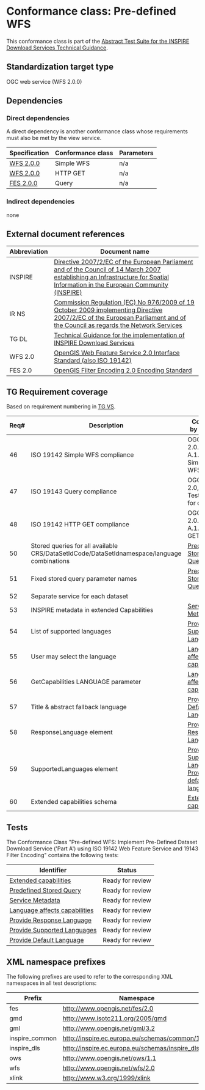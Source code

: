 # Conformance class: Pre-defined WFS

This conformance class is part of the [Abstract Test Suite for the INSPIRE Download Services Technical Guidance](http://inspire.ec.europa.eu/id/ats/download-wfs).

## Standardization target type

OGC web service (WFS 2.0.0)

## Dependencies

### Direct dependencies

A direct dependency is another conformance class whose requirements must also be met by the view service.

| Specification | Conformance class | Parameters | 
| ------------- | ----------------- | ---------- |
| [WFS 2.0.0](#ref_WFS) | Simple WFS | n/a |
| [WFS 2.0.0](#ref_WFS) | HTTP GET | n/a |
| [FES 2.0.0](#ref_FES) | Query | n/a |

### Indirect dependencies

none
 
## External document references

| Abbreviation | Document name                       |
| ------------ | ----------------------------------- |
| INSPIRE <a name="ref_INSPIRE"></a> | [Directive 2007/2/EC of the European Parliament and of the Council of 14 March 2007 establishing an Infrastructure for Spatial Information in the European Community (INSPIRE)](http://eur-lex.europa.eu/legal-content/EN/TXT/PDF/?uri=CELEX:32007L0002&from=EN)
| IR NS <a name="ref_IR_NS"></a>   | [Commission Regulation (EC) No 976/2009 of 19 October 2009 implementing Directive 2007/2/EC of the European Parliament and of the Council as regards the Network Services](http://eur-lex.europa.eu/legal-content/EN/TXT/PDF/?uri=CELEX:32009R0976&from=EN)
| TG DL <a name="ref_TG_DL"></a> | [Technical Guidance for the implementation of INSPIRE Download Services](https://inspire-mif.github.io/technical-guidelines/services/download-atom-wfs/DownloadServices.pdf)
| WFS 2.0 <a name="ref_WFS"></a> | [OpenGIS Web Feature Service 2.0 Interface Standard (also ISO 19142)](http://portal.opengeospatial.org/files/?artifact_id=39967)
| FES 2.0 <a name="ref_FES"></a> | [OpenGIS Filter Encoding 2.0 Encoding Standard](http://portal.opengeospatial.org/files/?artifact_id=39968)

## TG Requirement coverage

Based on requirement numbering in [TG VS](#ref_TG_VS).

| Req#   | Description                          | Covered by test(s)                 | IR reference(s)                  |
| ------ | ------------------------------------ | ---------------------------------- | -------------------------------- |
| 46     | ISO 19142 Simple WFS compliance      | OGC WFS 2.0.0, A.1.1 Simple WFS    | n/a |
| 47     | ISO 19143 Query compliance           | OGC FES 2.0, A.1 Test cases for query | n/a |
| 48     | ISO 19142 HTTP GET compliance        | OGC WFS 2.0.0, A.1.5 HTTP GET      | n/a |
| 50     | Stored queries for all available CRS/DataSetIdCode/DataSetIdnamespace/language combinations | [Predefined Stored Query](./predefined-stored-query.md) | |
| 51     | Fixed stored query parameter names   | [Predefined Stored Query](./predefined-stored-query.md) | |
| 52     | Separate service for each dataset    | | |
| 53     | INSPIRE metadata in extended Capabilities | [Service Metadata](./service-metadata.md) | |
| 54     | List of supported languages          | [Provide Supported Languages](./provide-supported-languages.md) | |
| 55     | User may select the language         | [Language affects capabilities](./language-affects-capabilities.md) | |
| 56     | GetCapabilities LANGUAGE parameter   | [Language affects capabilities](./language-affects-capabilities.md) | |
| 57     | Title & abstract fallback language   | [Provide Default Language](./provide-default-language.md) | |
| 58     | ResponseLanguage element             | [Provide Response Language](./provide-response-language.md) | |
| 59     | SupportedLanguages element           | [Provide Supported Languages](./provide-supported-languages.md), [Provide default language](./provide-default-language.md) | |
| 60     | Extended capabilities schema         | [Extended capabilities](./extended-capabilities.md) | |

## Tests

The Conformance Class "Pre-defined WFS: Implement Pre-Defined Dataset Download Service ('Part A') using ISO 19142 Web Feature Service and 19143 Filter Encoding" contains the following tests:

| Identifier                                                        | Status   |
| ----------------------------------------------------------------- | -------- |
| [Extended capabilities](./extended-capabilities.md)               | Ready for review |
| [Predefined Stored Query](./predefined-stored-query.md)           | Ready for review    |
| [Service Metadata](./service-metadata.md)                         | Ready for review    |
| [Language affects capabilities](./language-affects-capabilities.md) | Ready for review |
| [Provide Response Language](./provide-response-language.md)       | Ready for review    |
| [Provide Supported Languages](./provide-supported-languages.md)   | Ready for review    |
| [Provide Default Language](./provide-default-language.md)         | Ready for review |

## XML namespace prefixes <a name="namespaces"></a>

The following prefixes are used to refer to the corresponding XML namespaces in all test descriptions:

Prefix         | Namespace
-------------- | -------------------------------------------------
fes            | http://www.opengis.net/fes/2.0
gmd            | http://www.isotc211.org/2005/gmd
gml            | http://www.opengis.net/gml/3.2
inspire\_common| http://inspire.ec.europa.eu/schemas/common/1.0
inspire\_dls   | http://inspire.ec.europa.eu/schemas/inspire_dls/1.0
ows            | http://www.opengis.net/ows/1.1
wfs            | http://www.opengis.net/wfs/2.0
xlink          | http://www.w3.org/1999/xlink
